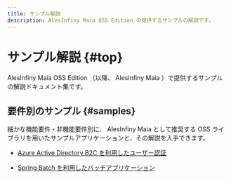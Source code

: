 ```yaml
---
title: サンプル解説
description: AlesInfiny Maia OSS Edition の提供するサンプルの解説です。
---
```


# サンプル解説 {#top}

AlesInfiny Maia OSS Edition （以降、 AlesInfiny Maia ）で提供するサンプルの解説ドキュメント集です。

## 要件別のサンプル {#samples}

細かな機能要件・非機能要件別に、 AlesInfiny Maia として推奨する OSS ライブラリを用いたサンプルアプリケーションと、その解説を入手できます。

- [Azure Active Directory B2C を利用したユーザー認証](azure-ad-b2c/index.md)

- [Spring Batch を利用したバッチアプリケーション](spring-batch/index.md)
